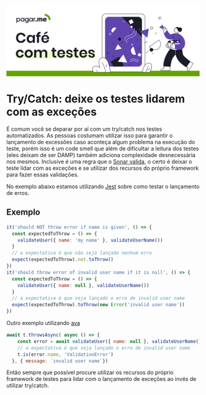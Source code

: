 <p align="center">
  <a href="https://github.com/pagarme/cafe-com-testes">
    <img src="../.github/cafecomtestes.png" alt="Café com Testes">
  </a>
</p>

# Try/Catch: deixe os testes lidarem com as exceções

É comum você se deparar por aí com um try/catch nos testes automatizados. As pessoas costumam utilizar isso para garantir o lançamento de excessões caso aconteça algum problema na execução do teste, porém isso é um code smell que além de dificultar a leitura dos testes (eles deixam de ser DAMP) também adiciona complexidade desnecessária nos mesmos. Inclusive é uma regra que o [Sonar valida](https://rules.sonarsource.com/java/RSPEC-3658), o certo é deixar o teste lidar com as exceções e se utilizar dos recursos do próprio framework para fazer essas validações. 

No exemplo abaixo estamos utilizando [Jest](https://jestjs.io/docs/pt-BR/expect) sobre como testar o lançamento de erros.

## Exemplo
```javascript
it('should NOT throw error if name is given', () => {
  const expectedToThrow = () => {
    validateUser({ name: 'my name' }, validateUserName())
  }
  // a expectativa é que não seja lançado nenhum erro
  expect(expectedToThrow).not.toThrow()
})
it('should throw error of invalid user name if it is null', () => {
  const expectedToThrow = () => {
    validateUser({ name: null }, validateUserName())
  }
  // a expectativa é que seja lançado o erro de invalid user name
  expect(expectedToThrow).toThrow(new Error('invalid user name'))
})
```

Outro exemplo utilizando [ava](https://github.com/avajs/ava)

```javascript
await t.throwsAsync( async () => {
    const error = await validateUser({ name: null }, validateUserName())
    // a expectativa é que seja lançado o erro de invalid user name
    t.is(error.name, 'ValidationError')
  }, { message: `invalid user name`})
```

Então sempre que possível procure utilizar os recursos do próprio framework de testes para lidar com o lançamento de exceções ao invés de utilizar try/catch.
